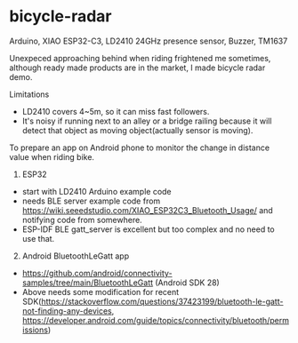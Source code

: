 # bicycle-radar
Arduino, XIAO ESP32-C3, LD2410 24GHz presence sensor, Buzzer, TM1637

Unexpeced approaching behind when riding frightened me sometimes, although ready made products are in the market, I made bicycle radar demo.  

Limitations 

- LD2410 covers 4~5m, so it can miss fast followers.
- It's noisy if running next to an alley or a bridge railing because it will detect that object as moving object(actually sensor is moving).  

To prepare an app on Android phone to monitor the change in distance value when riding bike.

1) ESP32
- start with LD2410 Arduino example code 
- needs BLE server example code from https://wiki.seeedstudio.com/XIAO_ESP32C3_Bluetooth_Usage/ and notifying code from somewhere. 
- ESP-IDF BLE gatt_server is excellent but too complex and no need to use that. 

2) Android BluetoothLeGatt app
- https://github.com/android/connectivity-samples/tree/main/BluetoothLeGatt (Android SDK 28) 
- Above needs some modification for recent SDK(https://stackoverflow.com/questions/37423199/bluetooth-le-gatt-not-finding-any-devices, https://developer.android.com/guide/topics/connectivity/bluetooth/permissions)

